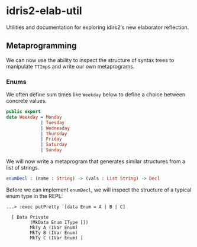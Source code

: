 # idris2-elab-util
Utilities and documentation for exploring idirs2's new elaborator reflection.

## Metaprogramming

We can now use the ability to inspect the structure of
syntax trees to manipulate `TTImp`s and write our own
metaprograms.

### Enums

We often define sum times like `Weekday` below to define
a choice between concrete values.

```idris
public export
data Weekday = Monday
             | Tuesday
             | Wednesday
             | Thursday
             | Friday
             | Saturday
             | Sunday
```

We will now write a metaprogram that generates similar
structures from a list of strings.

```idris
enumDecl : (name : String) -> (vals : List String) -> Decl
```

Before we can implement `enumDecl`, we will inspect the
structure of a typical enum type in the REPL:

```
...> :exec putPretty `[data Enum = A | B | C]

  [ Data Private
         (MkData Enum IType [])
         MkTy A (IVar Enum)
         MkTy B (IVar Enum)
         MkTy C (IVar Enum) ]
                                              
```
